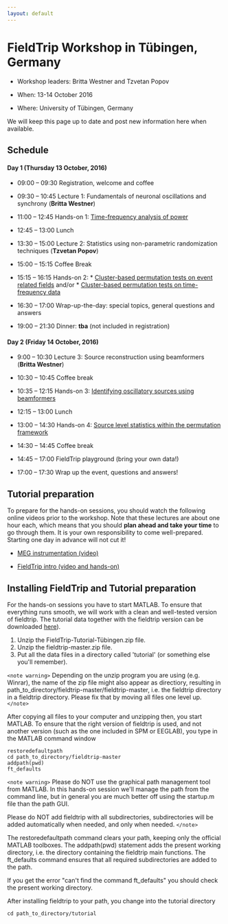 ```yaml
---
layout: default
---
```


# FieldTrip Workshop in Tübingen, Germany


*  Workshop leaders: Britta Westner and Tzvetan Popov

*  When: 13-14 October 2016

*  Where: University of Tübingen, Germany

We will keep this page up to date and post new information here when available.

## Schedule

####  Day 1 (Thursday 13 October, 2016)


*  09:00 – 09:30		Registration, welcome and coffee

*  09:30 – 10:45		Lecture 1: Fundamentals of neuronal oscillations and synchrony (**Britta Westner**)

*  11:00 – 12:45               Hands-on 1: [Time-frequency analysis of power](/tutorial/TimeFrequencyAnalysis)

*  12:45 – 13:00		Lunch

*  13:30 – 15:00               Lecture 2: Statistics using non-parametric randomization techniques (**Tzvetan Popov**)

*  15:00 – 15:15               Coffee Break

*  15:15 – 16:15               Hands-on 2: 
        * [Cluster-based permutation tests on event related fields](/tutorial/cluster_permutation_timelock) and/or
        * [Cluster-based permutation tests on time-frequency data](/tutorial/cluster_permutation_freq) 

*  16:30 – 17:00               Wrap-up-the-day: special topics, general questions and answers

*  19:00 – 21:30               Dinner: **tba** (not included in registration)
    

#### Day 2 (Friday 14 October, 2016)


*  9:00 – 10:30		Lecture 3: Source reconstruction using beamformers (**Britta Westner**)    

*  10:30 – 10:45		Coffee break

*  10:35 – 12:15               Hands-on 3: [Identifying oscillatory sources using beamformers ](/tutorial/beamformer)

*  12:15 – 13:00		Lunch

*  13:00 – 14:30		Hands-on 4: [Source level statistics within the permutation framework](/tutorial/aarhus/beamformingERF#meg_plotting_sources_of_response_related_evoked_field_using_statistical_threshold)

*  14:30 – 14:45               Coffee break

*  14:45 – 17:00               FieldTrip playground (bring your own data!)

*  17:00 – 17:30               Wrap up the event, questions and answers!
    
       
## Tutorial preparation

To prepare for the hands-on sessions, you should watch the following online videos prior to the workshop. Note that these lectures are about one hour each, which means that you should **plan ahead and take your time** to go through them. It is your own responsibility to come well-prepared. Starting one day in advance will not cut it!


*  [MEG instrumentation (video)](https://www.youtube.com/watch?v=15Qs4fuPpes)

*  [FieldTrip intro (video and hands-on)](http://www.fieldtriptoolbox.org/tutorial/introduction)

## Installing FieldTrip and Tutorial preparation

For the hands-on sessions you have to start MATLAB. To ensure that
everything runs smooth, we will work with a clean and well-tested
version of fieldtrip. The tutorial data together with the fieldtrip version can be downloaded [ here](https://depot.uni-konstanz.de/cgi-bin/exchange.pl?g=s38xv3f76w )).

 1.  Unzip the FieldTrip-Tutorial-Tübingen.zip file.
 2.  Unzip the fieldtrip-master.zip file. 
 3.  Put all the data files in a directory called 'tutorial' (or something else you'll remember).

`<note warning>`
Depending on the unzip program you are using (e.g. Winrar), the name
of the zip file might also appear as directiory, resulting in
path_to_directory/fieldtrip-master/fieldtrip-master, i.e. the
fieldtrip directory in a fieldtrip directory. Please fix that by
moving all files one level up.
`</note>`

After copying all files to your computer and unzipping then, you start MATLAB. To ensure that the right version of fieldtrip is used, and not another version (such as the one included in SPM or EEGLAB), you type in the MATLAB command window


    restoredefaultpath
    cd path_to_directory/fieldtrip-master
    addpath(pwd)
    ft_defaults

`<note warning>`
Please do NOT use the graphical path management tool from MATLAB. In this hands-on session we'll manage the path from the command line, but in general you are much better off using the startup.m file than the path GUI.

Please do NOT add fieldtrip with all subdirectories, subdirectories will be added automatically when needed, and only when needed.
`</note>`

The restoredefaultpath command clears your path, keeping only the
official MATLAB toolboxes. The addpath(pwd) statement adds the
present working directory, i.e. the directory containing the fieldtrip
main functions. The ft_defaults command ensures that all required
subdirectories are added to the path.

If you get the error "can't find the command ft_defaults" you should check the present working directory. 

After installing fieldtrip to your path, you change into the tutorial directory

    cd path_to_directory/tutorial
    
